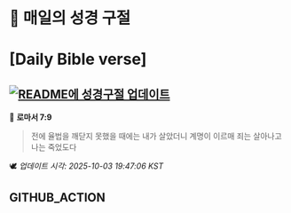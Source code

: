 # 🙏 매일의 성경 구절
# [Daily Bible verse]
## [![README에 성경구절 업데이트](https://github.com/DONGSUKA/first_test/actions/workflows/update-readme-bible.yml/badge.svg)](https://github.com/DONGSUKA/first_test/actions/workflows/update-readme-bible.yml)
<!-- START_BIBLE_VERSE -->
📖 **로마서 7:9**
> 전에 율법을 깨닫지 못했을 때에는 내가 살았더니 계명이 이르매 죄는 살아나고 나는 죽었도다

🕊️ _업데이트 시각: 2025-10-03 19:47:06 KST_
  <!-- END_BIBLE_VERSE -->
## GITHUB_ACTION

